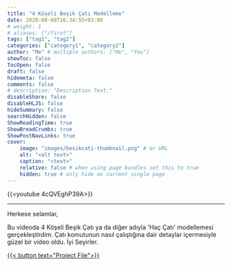 ```yaml
---
title: "4 Köşeli Beşik Çatı Modelleme"
date: 2020-08-08T16:34:55+03:00
# weight: 1
# aliases: ["/first"]
tags: ["tag1", "tag2"]
categories: ["category1", "category2"]
author: "Me" # multiple authors: ["Me", "You"]
showToc: false
TocOpen: false
draft: false
hidemeta: false
comments: false
# description: "Description Text."
disableShare: false
disableHLJS: false
hideSummary: false
searchHidden: false
ShowReadingTime: true
ShowBreadCrumbs: true
ShowPostNavLinks: true
cover:
    image: "images/besikcati-thumbnail.png" # or URL
    alt: "<alt text>"
    caption: "<text>"
    relative: false # when using page bundles set this to true
    hidden: true # only hide on current single page
---
```

{{<youtube 4cQVEghP39A>}}

---

Herkese selamlar,

Bu videoda 4 Köşeli Beşik Çatı ya da diğer adıyla 'Haç Çatı' modellemesi gerçekleştirdim. Çatı komutunun nasıl çalıştığına dair detaylar içermesiyle güzel bir video oldu. İyi Seyirler.

<a href="files/BesikCati.rvt" download>
    {{< button text="Project File">}}
</a>